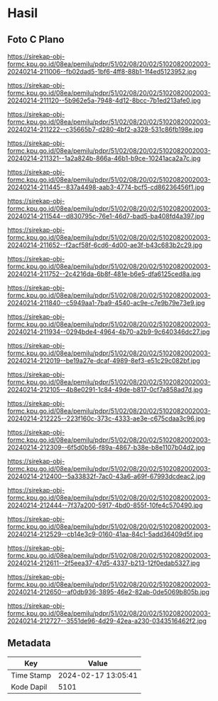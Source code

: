 # Hasil

## Foto C Plano

https://sirekap-obj-formc.kpu.go.id/08ea/pemilu/pdpr/51/02/08/20/02/5102082002003-20240214-211006--fb02dad5-1bf6-4ff8-88b1-1f4ed5123952.jpg

https://sirekap-obj-formc.kpu.go.id/08ea/pemilu/pdpr/51/02/08/20/02/5102082002003-20240214-211120--5b962e5a-7948-4d12-8bcc-7b1ed213afe0.jpg

https://sirekap-obj-formc.kpu.go.id/08ea/pemilu/pdpr/51/02/08/20/02/5102082002003-20240214-211222--c35665b7-d280-4bf2-a328-531c86fb198e.jpg

https://sirekap-obj-formc.kpu.go.id/08ea/pemilu/pdpr/51/02/08/20/02/5102082002003-20240214-211321--1a2a824b-866a-46b1-b9ce-10241aca2a7c.jpg

https://sirekap-obj-formc.kpu.go.id/08ea/pemilu/pdpr/51/02/08/20/02/5102082002003-20240214-211445--837a4498-aab3-4774-bcf5-cd86236456f1.jpg

https://sirekap-obj-formc.kpu.go.id/08ea/pemilu/pdpr/51/02/08/20/02/5102082002003-20240214-211544--d830795c-76e1-46d7-bad5-ba408fd4a397.jpg

https://sirekap-obj-formc.kpu.go.id/08ea/pemilu/pdpr/51/02/08/20/02/5102082002003-20240214-211652--f2acf58f-6cd6-4d00-ae3f-b43c683b2c29.jpg

https://sirekap-obj-formc.kpu.go.id/08ea/pemilu/pdpr/51/02/08/20/02/5102082002003-20240214-211752--2c4216da-6b8f-481e-b6e5-dfa6125ced8a.jpg

https://sirekap-obj-formc.kpu.go.id/08ea/pemilu/pdpr/51/02/08/20/02/5102082002003-20240214-211840--c5949aa1-7ba9-4540-ac9e-c7e9b79e73e9.jpg

https://sirekap-obj-formc.kpu.go.id/08ea/pemilu/pdpr/51/02/08/20/02/5102082002003-20240214-211934--0294bde4-4964-4b70-a2b9-9c640346dc27.jpg

https://sirekap-obj-formc.kpu.go.id/08ea/pemilu/pdpr/51/02/08/20/02/5102082002003-20240214-212019--be19a27e-dcaf-4989-8ef3-e51c29c082bf.jpg

https://sirekap-obj-formc.kpu.go.id/08ea/pemilu/pdpr/51/02/08/20/02/5102082002003-20240214-212105--4b8e0291-1c84-49de-b817-0cf7a858ad7d.jpg

https://sirekap-obj-formc.kpu.go.id/08ea/pemilu/pdpr/51/02/08/20/02/5102082002003-20240214-212225--223f160c-373c-4333-ae3e-c675cdaa3c96.jpg

https://sirekap-obj-formc.kpu.go.id/08ea/pemilu/pdpr/51/02/08/20/02/5102082002003-20240214-212309--6f5d0b56-f89a-4867-b38e-b8e1107b04d2.jpg

https://sirekap-obj-formc.kpu.go.id/08ea/pemilu/pdpr/51/02/08/20/02/5102082002003-20240214-212400--5a33832f-7ac0-43a6-a69f-67993dcdeac2.jpg

https://sirekap-obj-formc.kpu.go.id/08ea/pemilu/pdpr/51/02/08/20/02/5102082002003-20240214-212444--7f37a200-5917-4bd0-855f-10fe4c570490.jpg

https://sirekap-obj-formc.kpu.go.id/08ea/pemilu/pdpr/51/02/08/20/02/5102082002003-20240214-212529--cb14e3c9-0160-41aa-84c1-5add36409d5f.jpg

https://sirekap-obj-formc.kpu.go.id/08ea/pemilu/pdpr/51/02/08/20/02/5102082002003-20240214-212611--2f5eea37-47d5-4337-b213-12f0edab5327.jpg

https://sirekap-obj-formc.kpu.go.id/08ea/pemilu/pdpr/51/02/08/20/02/5102082002003-20240214-212650--af0db936-3895-46e2-82ab-0de5069b805b.jpg

https://sirekap-obj-formc.kpu.go.id/08ea/pemilu/pdpr/51/02/08/20/02/5102082002003-20240214-212727--3551de96-4d29-42ea-a230-0343516462f2.jpg


## Metadata

| Key        | Value               |
| ---------- | ------------------- |
| Time Stamp | 2024-02-17 13:05:41 |
| Kode Dapil | 5101                |




